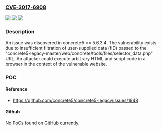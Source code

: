 ### [CVE-2017-6908](https://cve.mitre.org/cgi-bin/cvename.cgi?name=CVE-2017-6908)
![](https://img.shields.io/static/v1?label=Product&message=n%2Fa&color=blue)
![](https://img.shields.io/static/v1?label=Version&message=n%2Fa&color=blue)
![](https://img.shields.io/static/v1?label=Vulnerability&message=n%2Fa&color=brighgreen)

### Description

An issue was discovered in concrete5 <= 5.6.3.4. The vulnerability exists due to insufficient filtration of user-supplied data (fID) passed to the "concrete5-legacy-master/web/concrete/tools/files/selector_data.php" URL. An attacker could execute arbitrary HTML and script code in a browser in the context of the vulnerable website.

### POC

#### Reference
- https://github.com/concrete5/concrete5-legacy/issues/1948

#### Github
No PoCs found on GitHub currently.

